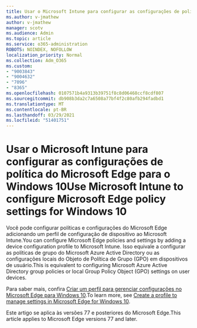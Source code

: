 ```yaml
---
title: Usar o Microsoft Intune para configurar as configurações de política do Microsoft Edge para o Windows 10
ms.author: v-jmathew
author: v-jmathew
manager: scotv
ms.audience: Admin
ms.topic: article
ms.service: o365-administration
ROBOTS: NOINDEX, NOFOLLOW
localization_priority: Normal
ms.collection: Adm_O365
ms.custom:
- "9003843"
- "9004632"
- "7096"
- "8365"
ms.openlocfilehash: 0107571b4a9313b39751f8c8d06468ccf8cdf807
ms.sourcegitcommit: db908b3da2c7a6508a77bf4f2c80afb294fadbd1
ms.translationtype: MT
ms.contentlocale: pt-BR
ms.lasthandoff: 03/29/2021
ms.locfileid: "51401751"
---
```

# <a name="use-microsoft-intune-to-configure-microsoft-edge-policy-settings-for-windows-10"></a><span data-ttu-id="08dba-102">Usar o Microsoft Intune para configurar as configurações de política do Microsoft Edge para o Windows 10</span><span class="sxs-lookup"><span data-stu-id="08dba-102">Use Microsoft Intune to configure Microsoft Edge policy settings for Windows 10</span></span>

<span data-ttu-id="08dba-103">Você pode configurar políticas e configurações do Microsoft Edge adicionando um perfil de configuração de dispositivo ao Microsoft Intune.</span><span class="sxs-lookup"><span data-stu-id="08dba-103">You can configure Microsoft Edge policies and settings by adding a device configuration profile to Microsoft Intune.</span></span> <span data-ttu-id="08dba-104">Isso equivale a configurar as políticas de grupo do Microsoft Azure Active Directory ou as configurações locais do Objeto de Política de Grupo (GPO) em dispositivos de usuário.</span><span class="sxs-lookup"><span data-stu-id="08dba-104">This is equivalent to configuring Microsoft Azure Active Directory group policies or local Group Policy Object (GPO) settings on user devices.</span></span>

<span data-ttu-id="08dba-105">Para saber mais, confira [Criar um perfil para gerenciar configurações no Microsoft Edge para Windows 10](https://go.microsoft.com/fwlink/?linkid=2133700).</span><span class="sxs-lookup"><span data-stu-id="08dba-105">To learn more, see [Create a profile to manage settings in Microsoft Edge for Windows 10](https://go.microsoft.com/fwlink/?linkid=2133700).</span></span>

<span data-ttu-id="08dba-106">Este artigo se aplica às versões 77 e posteriores do Microsoft Edge.</span><span class="sxs-lookup"><span data-stu-id="08dba-106">This article applies to Microsoft Edge versions 77 and later.</span></span>
